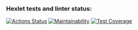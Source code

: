 ### Hexlet tests and linter status:
[![Actions Status](https://github.com/VgomerV/frontend-project-46/actions/workflows/hexlet-check.yml/badge.svg)](https://github.com/VgomerV/frontend-project-46/actions)
[![Maintainability](https://api.codeclimate.com/v1/badges/b7a75ce6c141523bc047/maintainability)](https://codeclimate.com/github/VgomerV/frontend-project-46/maintainability)
[![Test Coverage](https://api.codeclimate.com/v1/badges/b7a75ce6c141523bc047/test_coverage)](https://codeclimate.com/github/VgomerV/frontend-project-46/test_coverage)